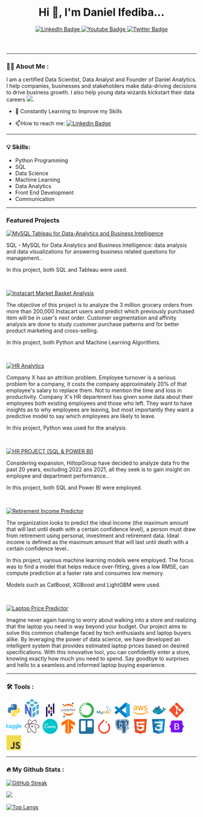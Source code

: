<h1 align="center">Hi 👋, I'm Daniel Ifediba...</h1>

<div id="header" align="center">
 
  <div id="badges">
    <a href="https://www.linkedin.com/in/daniel-ifediba/">
      <img src="https://img.shields.io/badge/LinkedIn-blue?style=for-the-badge&logo=linkedin&logoColor=white" alt="LinkedIn Badge"/>
    </a>
    <a href="https://www.youtube.com/channel/UCxzUAVnOr2F3emHy2SxwTGg">
      <img src="https://img.shields.io/badge/YouTube-red?style=for-the-badge&logo=youtube&logoColor=white" alt="Youtube Badge"/>
    </a>
    <a href="https://twitter.com/Daniel_ifediba">
      <img src="https://img.shields.io/badge/Twitter-blue?style=for-the-badge&logo=twitter&logoColor=white" alt="Twitter Badge"/>
    </a>
  </div>
  <img src="https://komarev.com/ghpvc/?username=danil-datasci&style=flat-square&color=blue" alt=""/>
  <h1>
    
  </h1>
</div>

  
---

### :man_technologist: About Me :
I am a certified Data Scientist, Data Analyst and Founder of Daniel Analytics. I help companies, businesses and stakeholders make data-driving decisions to drive business growth. I also help young data wizards kickstart their data careers <img src="https://media.giphy.com/media/1337mjZhdNJWSY/giphy.gif" width="30">.

- :seedling: Constantly Learning to Improve my Skills

- :mailbox:How to reach me: [![Linkedin Badge](https://img.shields.io/badge/-Daniel_Ifediba-blue?style=flat&logo=Linkedin&logoColor=white)](https://www.linkedin.com/in/daniel-ifediba/)

---

### :bulb: Skills:
- Python Programming
- SQL
- Data Science
- Machine Learning
- Data Analytics
- Front End Development
- Communication

---

<h3 align="left">Featured Projects</h3>
<p align="left"> <p>
 
<p align="left"> <a href="https://github.com/daniel-datasci/MySQL-Tableau-for-Data-Analytics-and-Business-Intelligence"><img src="https://img.shields.io/badge/-MySQL_Tableau_for_Data_Analytics_and_Business_Intelligence-black?logo=github&style=for-the-badge" alt="MySQL Tableau for Data-Analytics and Business Intelligence"/></a>
<p align="left"> SQL - MySQL for Data Analytics and Business Intelligence: data analysis and data visualizations for answering business related questions for management..<p>
<p align="left">In this project, both SQL and Tableau were used.<p>
<br>

<p align="left"> <a href="https://github.com/daniel-datasci/Instacart-Market-Basket-Analysis"><img src="https://img.shields.io/badge/-Instacart_Market_Basket_Analysis-black?logo=github&style=for-the-badge" alt="Instacart Market Basket Analysis"/></a>
<p align="left">The objective of this project is to analyze the 3 million grocery orders from more than 200,000 Instacart users and predict which previously purchased item will be in user's next order. Customer segmentation and affinity analysis are done to study customer purchase patterns and for better product marketing and cross-selling.<p>
<p align="left">In this project, both Python and Machine Learning Algorithms.<p>
<br>

<p align="left"> <a href="https://github.com/daniel-datasci/HR-Analytics-Descriptive-Predictive-and-Prescriptive-Analysis-of-Employee-Turnover"><img src="https://img.shields.io/badge/-HR_Analytics-black?logo=github&style=for-the-badge" alt="HR Analytics"/></a>
<p align="left">Company X has an attrition problem. Employee turnover is a serious problem for a company, it costs the company approximately 20% of that employee's salary to replace them. Not to mention the time and loss in productivity. Company X's HR department has given some data about their employees both existing employees and those who left. They want to have insights as to why employees are leaving, but most importantly they want a predictive model to say which employees are likely to leave.<p>
<p align="left">In this project, Python was used for the analysis<p>
<br>
 
<p align="left"> <a href="https://github.com/daniel-datasci/HR-MYSQL-POWERBI-PROJECT"><img src="https://img.shields.io/badge/-HUMAN_RESOURCE_ANALYSIS-black?logo=github&style=for-the-badge" alt="HR PROJECT (SQL & POWER BI)"/></a>
<p align="left"> Considering expansion, HiltopGroup have decided to analyze data fro the past 20 years, excluding 2022 ans 2021, all they seek is to gain insight on employee and department performance..<p>
<p align="left">In this project, both SQL and Power BI were employed.<p>
<br>

<p align="left"> <a href="https://github.com/daniel-datasci/Retirement-Income-Predictor"><img src="https://img.shields.io/badge/-Retirement_Income_Predictor-black?logo=github&style=for-the-badge" alt="Retirement Income Predictor"/></a>
<p align="left"> The organization looks to predict the ideal income (the maximum amount that will last until death with a certain confidence level), a person must draw from retirement using personal, investment and retirement data. Ideal income is defined as the maximum amount that will last until death with a certain confidence level..<p>
<p align="left">In this project, various machine learning models were employed. The focus was to find a model that helps reduce over-fitting, gives a low RMSE, can compute prediction at a faster rate and consumes low memory.<p>
<p align="left">Models such as CatBoost, XGBoost and LightGBM were used.<p>
<br>

 <p align="left"> <a href="https://github.com/daniel-datasci/Laptop-Price-Predictor-By-Daniel"><img src="https://img.shields.io/badge/-Laptop_Price_Predictor-black?logo=github&style=for-the-badge" alt="Laptop Price Predictor"/></a>
<p align="left"> Imagine never again having to worry about walking into a store and realizing that the laptop you need is way beyond your budget. Our project aims to solve this common challenge faced by tech enthusiasts and laptop buyers alike. By leveraging the power of data science, we have developed an intelligent system that provides estimated laptop prices based on desired specifications. With this innovative tool, you can confidently enter a store, knowing exactly how much you need to spend. Say goodbye to surprises and hello to a seamless and informed laptop buying experience.<p>

 ---
 
### :hammer_and_wrench: Tools :
<div>
  <img src="https://github.com/devicons/devicon/blob/master/icons/python/python-original.svg" title="Python" alt="Python" width="40" height="40"/>&nbsp;
  <img src="https://github.com/devicons/devicon/blob/master/icons/numpy/numpy-original.svg" title="Numpy" alt="Numpy" width="40" height="50"/>&nbsp;
  <img src="https://github.com/devicons/devicon/blob/master/icons/pandas/pandas-original.svg" title="Pandas" alt="Pandas" width="40" height="40"/>&nbsp;
  <img src="https://github.com/devicons/devicon/blob/master/icons/jupyter/jupyter-original-wordmark.svg"  title="Jupyter" alt="Jupyter" width="40" height="40"/>&nbsp;
  <img src="https://github.com/devicons/devicon/blob/master/icons/anaconda/anaconda-original.svg" title="Anaconda" alt="Anaconda" width="40" height="40"/>&nbsp;
  <img src="https://github.com/devicons/devicon/blob/master/icons/mysql/mysql-original-wordmark.svg" title="MySQL"  alt="MySQL" width="40" height="40"/>&nbsp;
   <img src="https://github.com/devicons/devicon/blob/master/icons/vscode/vscode-original.svg" title="Visual Studio Code" **alt="Visual Studio Code" width="40" height="40"/>&nbsp;
  <img src="https://github.com/devicons/devicon/blob/master/icons/amazonwebservices/amazonwebservices-plain-wordmark.svg" title="AWS" alt="AWS" width="40" height="40"/>&nbsp;
  <img src="https://github.com/devicons/devicon/blob/master/icons/docker/docker-original.svg" title="Docker" alt="Docker" width="40" height="40"/>&nbsp;
  <img src="https://github.com/devicons/devicon/blob/master/icons/git/git-original.svg" title="Git" **alt="Git" width="40" height="40"/>&nbsp;
  <img src="https://github.com/devicons/devicon/blob/master/icons/kaggle/kaggle-original-wordmark.svg" title="Kaggle" **alt="Kaggle" width="40" height="40"/>&nbsp;
  <img src="https://github.com/devicons/devicon/blob/master/icons/atom/atom-original.svg" title="Atom" **alt="Atom" width="40" height="40"/>&nbsp;
  <img src="https://github.com/devicons/devicon/blob/master/icons/canva/canva-original.svg" title="Canva" **alt="Canva" width="40" height="40"/>&nbsp;
  <img src="https://github.com/devicons/devicon/blob/master/icons/tensorflow/tensorflow-original.svg" title="TensoreFlow" **alt="TensoreFlow" width="40" height="40"/>&nbsp;
  <img src="https://github.com/devicons/devicon/blob/master/icons/trello/trello-plain.svg" title="Trello" **alt="Trello" width="40" height="40"/>&nbsp;
  <img src="https://github.com/devicons/devicon/blob/master/icons/pytorch/pytorch-original.svg" title="Pytorch" **alt="Pytorch" width="40" height="40"/>&nbsp;
  <img src="https://github.com/devicons/devicon/blob/master/icons/postgresql/postgresql-plain.svg" title="Postgresql" **alt="Postgresql" width="40" height="40"/>&nbsp;
  <img src="https://github.com/devicons/devicon/blob/master/icons/html5/html5-original.svg" title="Html" **alt="Html" width="40" height="40"/>&nbsp;
  <img src="https://github.com/devicons/devicon/blob/master/icons/css3/css3-original.svg" title="CSS" **alt="CSS" width="40" height="40"/>&nbsp;
  <img src="https://github.com/devicons/devicon/blob/master/icons/bootstrap/bootstrap-original.svg" title="Bootstrap" **alt="Bootstrap" width="40" height="40"/>&nbsp;
  <img src="https://github.com/devicons/devicon/blob/master/icons/javascript/javascript-original.svg" title="Javascript" **alt="Javascript" width="40" height="40"/>&nbsp;
<!--   <img src="https://github.com/devicons/devicon/blob/master/icons/github/github-original.svg" title="Github" **alt="Github" width="40" height="40"/>&nbsp; -->
</div>

---

### :fire: My Github Stats :
[![GitHub Streak](http://github-readme-streak-stats.herokuapp.com?user=daniel-datasci&theme=dark&background=000000)](https://git.io/streak-stats)

![](http://github-profile-summary-cards.vercel.app/api/cards/profile-details?username=daniel-datasci&theme=dracula) 

[![Top Langs](https://github-readme-stats.vercel.app/api/top-langs/?username=daniel-datasci&layout=compact&theme=vision-friendly-dark)](https://github.com/anuraghazra/github-readme-stats)



